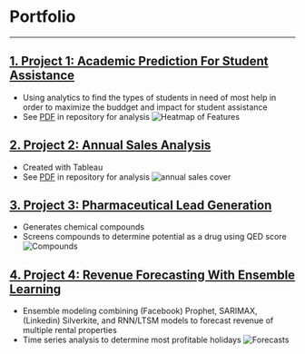 # Portfolio
<hr>

## [1. Project 1: Academic Prediction For Student Assistance](https://github.com/Andyn201/Academics-Modeling)
- Using analytics to find the types of students in need of most help in order to maximize the buddget and impact for student assistance
- See [PDF](https://github.com/Andyn201/Academics-Modeling/blob/main/Modeling%20Academic%20Success.pdf) in repository for analysis
![Heatmap of Features](https://imagedelivery.net/K5TI-EHerRDIgbgGIcCsuw/155cb415-e7cd-46c1-c4ef-0dd282c11500/public)

## [2. Project 2: Annual Sales Analysis](https://github.com/Andyn201/Sales-Analysis/tree/main)
- Created with Tableau
- See [PDF](https://github.com/Andyn201/Sales-Analysis/blob/main/Sales_Analysis_Project.pdf) in repository for analysis
![annual sales cover](https://imagedelivery.net/K5TI-EHerRDIgbgGIcCsuw/1f86366f-7272-453f-f620-c3fcd42bd100/public)

## [3. Project 3: Pharmaceutical Lead Generation](https://github.com/Andyn201/Pharmaceutical-Lead-Generation)
- Generates chemical compounds
- Screens compounds to determine potential as a drug using QED score
![Compounds](https://imagedelivery.net/K5TI-EHerRDIgbgGIcCsuw/d120f204-dd71-4474-b56a-396e7ccb2d00/public)

## [4. Project 4: Revenue Forecasting With Ensemble Learning](https://github.com/Andyn201/Revenue-Forecasting)
- Ensemble modeling combining (Facebook) Prophet, SARIMAX, (Linkedin) Silverkite, and RNN/LTSM models to forecast revenue of multiple rental properties
- Time series analysis to determine most profitable holidays
![Forecasts](https://imagedelivery.net/K5TI-EHerRDIgbgGIcCsuw/4e21078d-8ae9-4af3-774d-cb000e435500/public)

